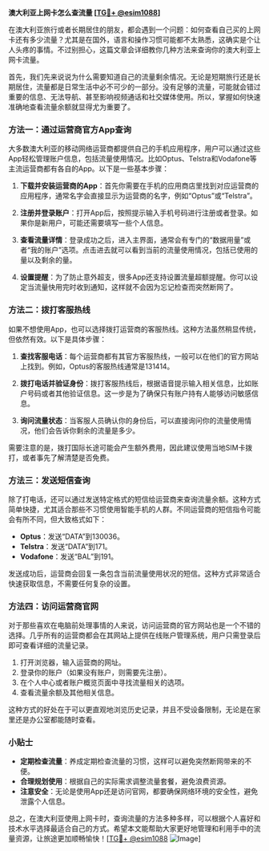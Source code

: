 **澳大利亚上网卡怎么查流量 [[TG💪+ @esim1088](https://t.me/s/esim1088)]**

在澳大利亚旅行或者长期居住的朋友，都会遇到一个问题：如何查看自己买的上网卡还有多少流量？尤其是在国外，语言和操作习惯可能都不太熟悉，这确实是个让人头疼的事情。不过别担心，这篇文章会详细教你几种方法来查询你的澳大利亚上网卡流量。

首先，我们先来说说为什么需要知道自己的流量剩余情况。无论是短期旅行还是长期居住，流量都是日常生活中必不可少的一部分。没有足够的流量，可能就会错过重要的信息、无法导航、甚至影响视频通话和社交媒体使用。所以，掌握如何快速准确地查看流量余额就显得尤为重要了。

### 方法一：通过运营商官方App查询

大多数澳大利亚的移动网络运营商都提供自己的手机应用程序，用户可以通过这些App轻松管理账户信息，包括流量使用情况。比如Optus、Telstra和Vodafone等主流运营商都有各自的App。以下是一些基本步骤：

1. **下载并安装运营商的App**：首先你需要在手机的应用商店里找到对应运营商的应用程序，通常名字会直接显示为运营商的名字，例如“Optus”或“Telstra”。

2. **注册并登录账户**：打开App后，按照提示输入手机号码进行注册或者登录。如果你是新用户，可能还需要填写一些个人信息。

3. **查看流量详情**：登录成功之后，进入主界面，通常会有专门的“数据用量”或者“我的账户”选项。点击进去就可以看到当前的流量使用情况，包括已使用的量以及剩余的量。

4. **设置提醒**：为了防止意外超支，很多App还支持设置流量超额提醒。你可以设定当流量快用完时收到通知，这样就不会因为忘记检查而突然断网了。

### 方法二：拨打客服热线

如果不想使用App，也可以选择拨打运营商的客服热线。这种方法虽然稍显传统，但依然有效。以下是具体步骤：

1. **查找客服电话**：每个运营商都有其官方客服热线，一般可以在他们的官方网站上找到。例如，Optus的客服热线通常是131414。

2. **拨打电话并验证身份**：拨打客服热线后，根据语音提示输入相关信息，比如账户号码或者其他验证信息。这一步是为了确保只有账户持有人能够访问敏感信息。

3. **询问流量状态**：当客服人员确认你的身份后，可以直接询问你的流量使用情况，他们会告诉你剩余的流量是多少。

需要注意的是，拨打国际长途可能会产生额外费用，因此建议使用当地SIM卡拨打，或者事先了解清楚是否免费。

### 方法三：发送短信查询

除了打电话，还可以通过发送特定格式的短信给运营商来查询流量余额。这种方式简单快捷，尤其适合那些不习惯使用智能手机的人群。不同运营商的短信指令可能会有所不同，但大致格式如下：

- **Optus**：发送“DATA”到130036。
- **Telstra**：发送“DATA”到171。
- **Vodafone**：发送“BAL”到191。

发送成功后，运营商会回复一条包含当前流量使用状况的短信。这种方式非常适合快速获取信息，不需要任何复杂的设置。

### 方法四：访问运营商官网

对于那些喜欢在电脑前处理事情的人来说，访问运营商的官方网站也是一个不错的选择。几乎所有的运营商都会在其网站上提供在线账户管理系统，用户只需登录后即可查看详细的流量记录。

1. 打开浏览器，输入运营商的网址。
2. 登录你的账户（如果没有账户，则需要先注册）。
3. 在个人中心或者账户概览页面中寻找流量相关的选项。
4. 查看流量余额及其他相关信息。

这种方式的好处在于可以更直观地浏览历史记录，并且不受设备限制，无论是在家里还是办公室都能随时查看。

### 小贴士

- **定期检查流量**：养成定期检查流量的习惯，这样可以避免突然断网带来的不便。
- **合理规划使用**：根据自己的实际需求调整流量套餐，避免浪费资源。
- **注意安全**：无论是使用App还是访问官网，都要确保网络环境的安全性，避免泄露个人信息。

总之，在澳大利亚使用上网卡时，查询流量的方法多种多样，可以根据个人喜好和技术水平选择最适合自己的方式。希望本文能帮助大家更好地管理和利用手中的流量资源，让旅途更加顺畅愉快！[[TG💪+ @esim1088](https://t.me/s/esim1088) ![Image](https://i.postimg.cc/4NQfJmqS/Snipaste-2025-05-13-00-14-12.png)]